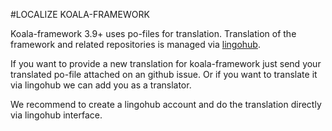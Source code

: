 #LOCALIZE KOALA-FRAMEWORK

Koala-framework 3.9+ uses po-files for translation. Translation of the framework and related repositories is managed 
via [lingohub](https://lingohub.com/).

If you want to provide a new translation for koala-framework just send your translated po-file attached on an github issue. 
Or if you want to translate it via lingohub we can add you as a translator.

We recommend to create a lingohub account and do the translation directly via lingohub interface.